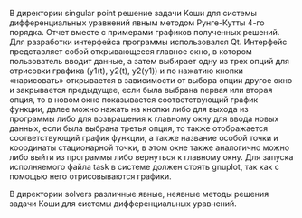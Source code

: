В директории singular point решение задачи Коши для системы дифференциальных уравнений явным методом Рунге-Кутты 4-го порядка. Отчет вместе с примерами графиков полученных решений. Для разработки интерфейса программы использовался Qt. Интерфейс представляет собой открывающееся главное окно, в котором пользователь вводит данные, а затем выбирает одну из трех опций для отрисовки графика (y1(t), y2(t), y2(y1)) и по нажатию кнопки «нарисовать» открывается в зависимости от выбора опции другое окно  и закрывается предыдущее, если была выбрана первая или вторая опция, то в новом окне показывается соответствующий график функции, далее можно нажать на кнопки либо для выхода из программы либо для возвращения к главному окну для ввода новых данных, если была выбрана третья опция, то также отображается соответствующий график функции, а также название особой точки и координаты стационарной точки, в этом окне также аналогично можно либо выйти из программы либо вернуться к главному окну. Для запуска исполняемого файла task в системе должен стоять gnuplot, так как с помощью него отрисовываются графики.

В директории solvers различные явные, неявные методы решения задачи Коши для системы дифференциальных уравнений.

